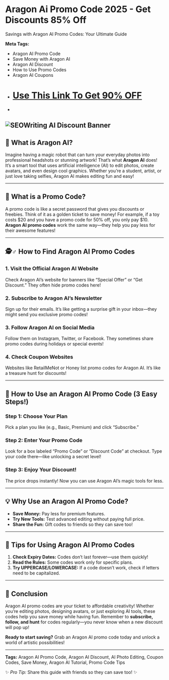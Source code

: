 # Aragon Ai Promo Code 2025 - Get Discounts 85% Off 
Savings with Aragon AI Promo Codes: Your Ultimate Guide  

**Meta Tags:**  
- Aragon AI Promo Code  
- Save Money with Aragon AI  
- Aragon AI Discount  
- How to Use Promo Codes  
- Aragon AI Coupons
- # [Use This Link To Get 90% OFF]( https://www.aragon.ai/?via=malik)
- 
![SEOWriting AI Discount Banner](https://encrypted-tbn0.gstatic.com/images?q=tbn:ANd9GcQHpJr70JahVYaLb2FJ78PqoEQ2cf-GlAqvtA&s)
---

## 🎨 What is Aragon AI?  

Imagine having a magic robot that can turn your everyday photos into professional headshots or stunning artwork! That’s what **Aragon AI** does! It’s a smart tool that uses artificial intelligence (AI) to edit photos, create avatars, and even design cool graphics. Whether you’re a student, artist, or just love taking selfies, Aragon AI makes editing fun and easy!  

---

## 🔑 What is a Promo Code?  

A promo code is like a secret password that gives you discounts or freebies. Think of it as a golden ticket to save money! For example, if a toy costs $20 and you have a promo code for 50% off, you only pay $10. **Aragon AI promo codes** work the same way—they help you pay less for their awesome features!  

---

## 🕵️♂️ How to Find Aragon AI Promo Codes  

### 1. Visit the Official Aragon AI Website  
Check Aragon AI’s website for banners like “Special Offer” or “Get Discount.” They often hide promo codes here!  

### 2. Subscribe to Aragon AI’s Newsletter  
Sign up for their emails. It’s like getting a surprise gift in your inbox—they might send you exclusive promo codes!  

### 3. Follow Aragon AI on Social Media  
Follow them on Instagram, Twitter, or Facebook. They sometimes share promo codes during holidays or special events!  

### 4. Check Coupon Websites  
Websites like RetailMeNot or Honey list promo codes for Aragon AI. It’s like a treasure hunt for discounts!  

---

## 📲 How to Use an Aragon AI Promo Code (3 Easy Steps!)  

### Step 1: Choose Your Plan  
Pick a plan you like (e.g., Basic, Premium) and click “Subscribe.”  

### Step 2: Enter Your Promo Code  
Look for a box labeled “Promo Code” or “Discount Code” at checkout. Type your code there—like unlocking a secret level!  

### Step 3: Enjoy Your Discount!  
The price drops instantly! Now you can use Aragon AI’s magic tools for less.  

---

## 💡 Why Use an Aragon AI Promo Code?  
- **Save Money:** Pay less for premium features.  
- **Try New Tools:** Test advanced editing without paying full price.  
- **Share the Fun:** Gift codes to friends so they can save too!  

---

## 🚀 Tips for Using Aragon AI Promo Codes  
1. **Check Expiry Dates:** Codes don’t last forever—use them quickly!  
2. **Read the Rules:** Some codes work only for specific plans.  
3. **Try UPPERCASE/LOWERCASE:** If a code doesn’t work, check if letters need to be capitalized.  

---

## 🌟 Conclusion  

Aragon AI promo codes are your ticket to affordable creativity! Whether you’re editing photos, designing avatars, or just exploring AI tools, these codes help you save money while having fun. Remember to **subscribe, follow, and hunt** for codes regularly—you never know when a new discount will pop up!  

**Ready to start saving?** Grab an Aragon AI promo code today and unlock a world of artistic possibilities!  

---

**Tags:** Aragon AI Promo Code, Aragon AI Discount, AI Photo Editing, Coupon Codes, Save Money, Aragon AI Tutorial, Promo Code Tips  

✨ *Pro Tip:* Share this guide with friends so they can save too! ✨
